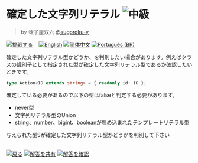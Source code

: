 <!--info-header-start--><h1>確定した文字列リテラル <img src="https://img.shields.io/badge/-%E4%B8%AD%E7%B4%9A-d9901a" alt="中級"/> </h1><blockquote><p>by 蛭子屋双六 <a href="https://github.com/sugoroku-y" target="_blank">@sugoroku-y</a></p></blockquote><p><a href="https://tsch.js.org/30970/play/ja" target="_blank"><img src="https://img.shields.io/badge/-%E6%8C%91%E6%88%A6%E3%81%99%E3%82%8B-3178c6?logo=typescript&logoColor=white" alt="挑戦する"/></a> &nbsp;&nbsp;&nbsp;<a href="./README.md" target="_blank"><img src="https://img.shields.io/badge/-English-gray" alt="English"/></a>  <a href="./README.zh-CN.md" target="_blank"><img src="https://img.shields.io/badge/-%E7%AE%80%E4%BD%93%E4%B8%AD%E6%96%87-gray" alt="简体中文"/></a>  <a href="./README.pt-BR.md" target="_blank"><img src="https://img.shields.io/badge/-Portugu%C3%AAs%20(BR)-gray" alt="Português (BR)"/></a> </p><!--info-header-end-->

確定した文字列リテラル型かどうか、を判別したい場合があります。例えばクラスの識別子として指定された型が確定した文字列リテラル型であるか確認したいときです。

```ts
type Action<ID extends string> = { readonly id: ID };
```

確定している必要があるので以下の型はfalseと判定する必要があります。

- never型
- 文字列リテラル型のUnion
- string、number、bigint、booleanが埋め込まれたテンプレートリテラル型

与えられた型Sが確定した文字列リテラル型かどうかを判別して下さい


<!--info-footer-start--><br><a href="../../README.ja.md" target="_blank"><img src="https://img.shields.io/badge/-%E6%88%BB%E3%82%8B-grey" alt="戻る"/></a> <a href="https://tsch.js.org/30970/answer/ja" target="_blank"><img src="https://img.shields.io/badge/-%E8%A7%A3%E7%AD%94%E3%82%92%E5%85%B1%E6%9C%89-teal" alt="解答を共有"/></a> <a href="https://tsch.js.org/30970/solutions" target="_blank"><img src="https://img.shields.io/badge/-%E8%A7%A3%E7%AD%94%E3%82%92%E7%A2%BA%E8%AA%8D-de5a77?logo=awesome-lists&logoColor=white" alt="解答を確認"/></a> <!--info-footer-end-->